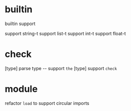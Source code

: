 # builtin

builtin support

support string-t
support list-t
support int-t
support float-t

# check

[type] parse type -- support `the`
[type] support `check`

# module

refactor `load` to support circular imports
